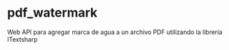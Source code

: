 # pdf_watermark
Web API para agregar marca de agua a un archivo PDF utilizando la librería ITextsharp
